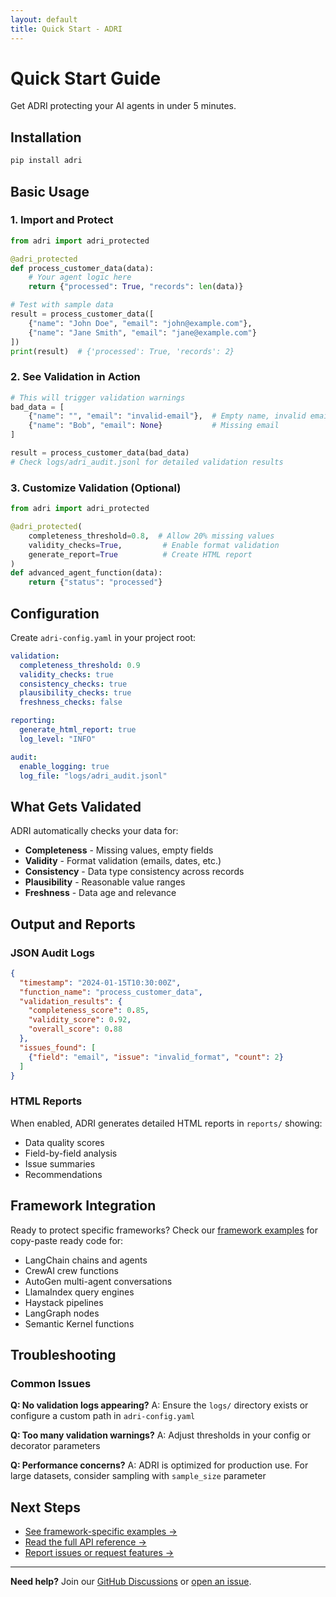 ```yaml
---
layout: default
title: Quick Start - ADRI
---
```


# Quick Start Guide

Get ADRI protecting your AI agents in under 5 minutes.

## Installation

```bash
pip install adri
```

## Basic Usage

### 1. Import and Protect

```python
from adri import adri_protected

@adri_protected
def process_customer_data(data):
    # Your agent logic here
    return {"processed": True, "records": len(data)}

# Test with sample data
result = process_customer_data([
    {"name": "John Doe", "email": "john@example.com"},
    {"name": "Jane Smith", "email": "jane@example.com"}
])
print(result)  # {'processed': True, 'records': 2}
```

### 2. See Validation in Action

```python
# This will trigger validation warnings
bad_data = [
    {"name": "", "email": "invalid-email"},  # Empty name, invalid email
    {"name": "Bob", "email": None}           # Missing email
]

result = process_customer_data(bad_data)
# Check logs/adri_audit.jsonl for detailed validation results
```

### 3. Customize Validation (Optional)

```python
from adri import adri_protected

@adri_protected(
    completeness_threshold=0.8,  # Allow 20% missing values
    validity_checks=True,         # Enable format validation
    generate_report=True          # Create HTML report
)
def advanced_agent_function(data):
    return {"status": "processed"}
```

## Configuration

Create `adri-config.yaml` in your project root:

```yaml
validation:
  completeness_threshold: 0.9
  validity_checks: true
  consistency_checks: true
  plausibility_checks: true
  freshness_checks: false

reporting:
  generate_html_report: true
  log_level: "INFO"

audit:
  enable_logging: true
  log_file: "logs/adri_audit.jsonl"
```

## What Gets Validated

ADRI automatically checks your data for:

- **Completeness** - Missing values, empty fields
- **Validity** - Format validation (emails, dates, etc.)
- **Consistency** - Data type consistency across records
- **Plausibility** - Reasonable value ranges
- **Freshness** - Data age and relevance

## Output and Reports

### JSON Audit Logs
```json
{
  "timestamp": "2024-01-15T10:30:00Z",
  "function_name": "process_customer_data",
  "validation_results": {
    "completeness_score": 0.85,
    "validity_score": 0.92,
    "overall_score": 0.88
  },
  "issues_found": [
    {"field": "email", "issue": "invalid_format", "count": 2}
  ]
}
```

### HTML Reports
When enabled, ADRI generates detailed HTML reports in `reports/` showing:
- Data quality scores
- Field-by-field analysis
- Issue summaries
- Recommendations

## Framework Integration

Ready to protect specific frameworks? Check our [framework examples](frameworks) for copy-paste ready code for:

- LangChain chains and agents
- CrewAI crew functions
- AutoGen multi-agent conversations
- LlamaIndex query engines
- Haystack pipelines
- LangGraph nodes
- Semantic Kernel functions

## Troubleshooting

### Common Issues

**Q: No validation logs appearing?**
A: Ensure the `logs/` directory exists or configure a custom path in `adri-config.yaml`

**Q: Too many validation warnings?**
A: Adjust thresholds in your config or decorator parameters

**Q: Performance concerns?**
A: ADRI is optimized for production use. For large datasets, consider sampling with `sample_size` parameter

## Next Steps

- [See framework-specific examples →](frameworks)
- [Read the full API reference →](https://github.com/adri-standard/adri/blob/main/docs/API_REFERENCE.md)
- [Report issues or request features →](https://github.com/adri-standard/adri/issues)

---

**Need help?** Join our [GitHub Discussions](https://github.com/adri-standard/adri/discussions) or [open an issue](https://github.com/adri-standard/adri/issues).
